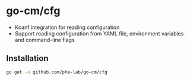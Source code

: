 # go-cm/cfg

- Koanf integration for reading configuration
- Support reading configuration from YAML file, environment variables and command-line flags

## Installation

```bash
go get -u github.com/phe-lab/go-cm/cfg
```
